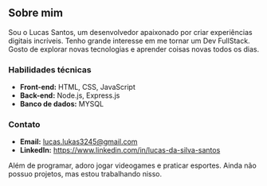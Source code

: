## Sobre mim 

Sou o Lucas Santos, um desenvolvedor apaixonado por criar experiências digitais incríveis. Tenho grande interesse em me tornar um Dev FullStack. Gosto de explorar novas tecnologias e aprender coisas novas todos os dias.

### Habilidades técnicas ️

* **Front-end:** HTML, CSS, JavaScript
* **Back-end:** Node.js, Express.js
* **Banco de dados:** MYSQL

### Contato 

* **Email:** lucas.lukas3245@gmail.com
* **LinkedIn:** https://www.linkedin.com/in/lucas-da-silva-santos

Além de programar, adoro jogar videogames  e praticar esportes. Ainda não possuo projetos, mas estou trabalhando nisso.

